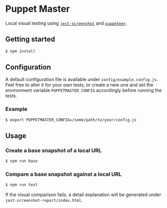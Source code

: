 # Puppet Master

Local visual testing using [`jest-screenshot`](https://www.npmjs.com/package/jest-screenshot) and [`puppeteer`](https://www.npmjs.com/package/puppeteer).

## Getting started
```bash
$ npm install
```

## Configuration
A default configuration file is available under `config/example.config.js`. Feel free to alter it for your own tests, or create a new one and set the environment variable `PUPPETMASTER_CONFIG` accordingly before running the tests.

### Example
```bash
$ export PUPPETMASTER_CONFIG=/some/path/to/your/config.js
```


## Usage
### Create a base snapshot of a local URL
```bash
$ npm run base
```

### Compare a base snapshot against a local URL
```bash
$ npm run test
```

If the visual comparison fails, a detail explanation will be generated under `jest-screenshot-report/index.html`.